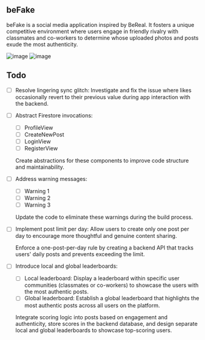## beFake


beFake is a social media application inspired by BeReal. It fosters a unique competitive environment where users engage in friendly rivalry with classmates and co-workers to determine whose uploaded photos and posts exude the most authenticity.

![image](https://github.com/lmu-cmsi2022-spring2023/befake-redux/assets/112435653/a83cbe7e-e72e-489e-8380-bbbe5caff9e1)
![image](https://github.com/lmu-cmsi2022-spring2023/befake-redux/assets/112435653/85c9a7d2-1a87-4dc3-b9c4-d4a52efa538c)

## Todo

- [ ] Resolve lingering sync glitch: Investigate and fix the issue where likes occasionally revert to their previous value during app interaction with the backend.
- [ ] Abstract Firestore invocations:
  - [ ] ProfileView
  - [ ] CreateNewPost
  - [ ] LoginView
  - [ ] RegisterView
  
  Create abstractions for these components to improve code structure and maintainability.
- [ ] Address warning messages:
  - [ ] Warning 1
  - [ ] Warning 2
  - [ ] Warning 3
 
  Update the code to eliminate these warnings during the build process.
- [ ] Implement post limit per day: Allow users to create only one post per day to encourage more thoughtful and genuine content sharing.

  Enforce a one-post-per-day rule by creating a backend API that tracks users' daily posts and prevents exceeding the limit.

- [ ] Introduce local and global leaderboards:
  - [ ] Local leaderboard: Display a leaderboard within specific user communities (classmates or co-workers) to showcase the users with the most authentic posts.
  - [ ] Global leaderboard: Establish a global leaderboard that highlights the most authentic posts across all users on the platform.

  Integrate scoring logic into posts based on engagement and authenticity, store scores in the backend database, and design separate local and global leaderboards to showcase top-scoring users.

